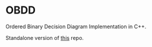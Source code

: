 # OBDD

Ordered Binary Decision Diagram Implementation in C++.

Standalone version of [this](https://github.com/VictorHerbert/VDSProject) repo.
